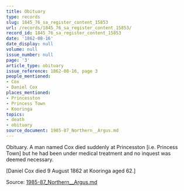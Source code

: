```yaml
---
title: Obituary
type: records
slug: 1845_76_sa_register_content_15853
url: /records/1845_76_sa_register_content_15853/
record_id: 1845_76_sa_register_content_15853
date: '1862-08-16'
date_display: null
volume: null
issue_number: null
page: '3'
article_type: obituary
issue_reference: 1862-08-16, page 3
people_mentioned:
- Cox
- Daniel Cox
places_mentioned:
- Princesston
- Princess Town
- Kooringa
topics:
- death
- obituary
source_document: 1985-87_Northern__Argus.md
---
```


Obituary.  A man named Cox died suddenly at Princesston [i.e. Princess Town] but he had been under medical treatment and no inquest was deemed necessary.

[Daniel Cox died 9 August 1862 at Kooringa aged 62.]

Source: [1985-87_Northern__Argus.md](/downloads/markdown/1985-87_Northern__Argus.md)
